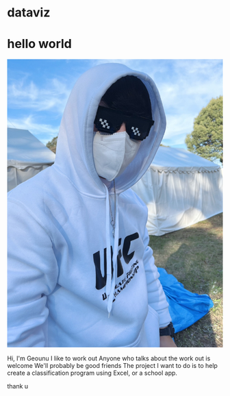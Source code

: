 # dataviz

# hello world 

![](images/reitaku.jpg)

Hi, I'm Geounu
I like to work out
Anyone who talks about the work out is welcome
We'll probably be good friends
The project I want to do is to help create a classification program using Excel, or a school app.

thank u 
